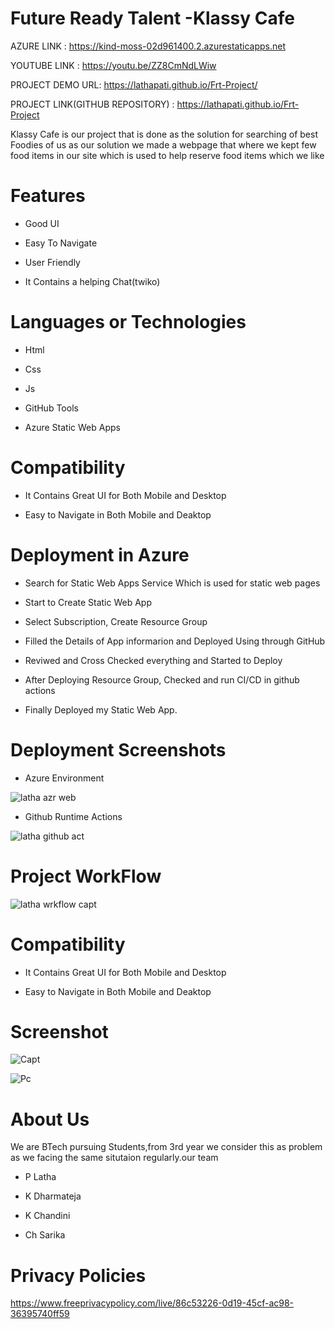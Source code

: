 # Future Ready Talent -Klassy Cafe



AZURE LINK : https://kind-moss-02d961400.2.azurestaticapps.net

YOUTUBE LINK : https://youtu.be/ZZ8CmNdLWiw

PROJECT DEMO URL: https://lathapati.github.io/Frt-Project/


PROJECT LINK(GITHUB REPOSITORY) : https://lathapati.github.io/Frt-Project




Klassy Cafe is our project that is done as the solution for searching of best Foodies of us as our solution we made a webpage that where we kept few food items in our site which is used to help reserve food items which we like



# Features
-  Good UI

-  Easy To Navigate

-  User Friendly

-  It Contains a helping Chat(twiko)



# Languages or Technologies

-  Html

-  Css

-  Js

-  GitHub Tools

-  Azure Static Web Apps

# Compatibility
 -  It Contains Great UI for Both Mobile and Desktop
 
 -  Easy to Navigate in Both Mobile and Deaktop

# Deployment in Azure

-  Search for Static Web Apps Service Which is used for static web pages

-  Start to Create Static Web App

-  Select Subscription, Create Resource Group 

-  Filled the Details of App informarion and Deployed Using through GitHub

-  Reviwed and Cross Checked everything and Started to Deploy 

-  After Deploying Resource Group, Checked and run CI/CD in github actions 

-  Finally Deployed my Static Web App.

# Deployment  Screenshots

- Azure Environment

![latha azr web](https://user-images.githubusercontent.com/112966533/198844560-aa6c25ff-9f56-4f65-ad05-b9d207a50216.jpg)


- Github Runtime Actions

![latha github act](https://user-images.githubusercontent.com/112966533/198844577-9fece584-4aaa-4d92-8264-d58b825ce546.jpg)

# Project WorkFlow

![latha wrkflow capt](https://user-images.githubusercontent.com/112966533/198844593-0d4258f9-269a-4d4c-8719-16df7af5489b.jpg)

# Compatibility
 -  It Contains Great UI for Both Mobile and Desktop
 
 -  Easy to Navigate in Both Mobile and Deaktop

# Screenshot
![Capt](https://user-images.githubusercontent.com/112966533/198355827-7eb71bda-0bd7-4ee0-a8fc-c13ecbb9f8f1.jpg)

![Pc](https://user-images.githubusercontent.com/112966533/198355891-cda950d6-6b13-4282-8164-2c4563ff807e.jpg)


# About Us
We are BTech pursuing Students,from 3rd year we consider this as problem as we facing the same situtaion regularly.our team

-  P Latha
 
-  K Dharmateja

-  K Chandini

-  Ch Sarika


# Privacy Policies 

https://www.freeprivacypolicy.com/live/86c53226-0d19-45cf-ac98-36395740ff59


